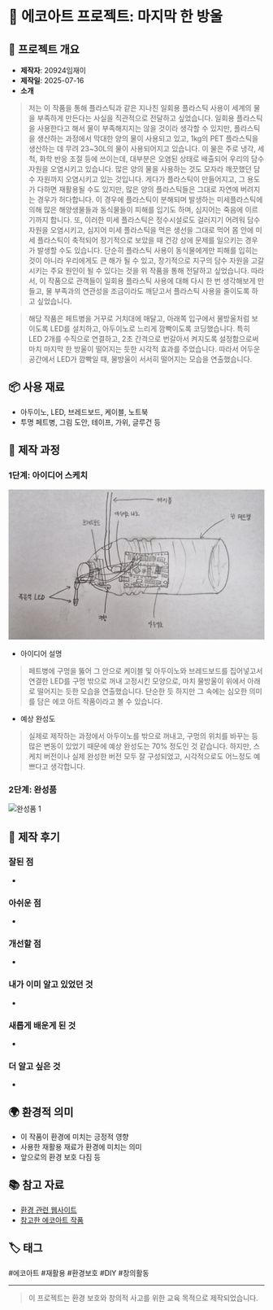 # 🌱 에코아트 프로젝트: 마지막 한 방울

## 📖 프로젝트 개요
- **제작자**: 20924임재이
- **제작일**: 2025-07-16
- **소개**
> 저는 이 작품을 통해 플라스틱과 같은 지나친 일회용 플라스틱 사용이 세계의 물을 부족하게 만든다는 사실을 직관적으로 전달하고 싶었습니다. 일회용 플라스틱을 사용한다고 해서 물이 부족해지지는 않을 것이라 생각할 수 있지만, 플라스틱을 생산하는 과정에서 막대한 양의 물이 사용되고 있고, 1kg의 PET 플라스틱을 생산하는 데 무려 23~30L의 물이 사용되어지고 있습니다. 이 물은 주로 냉각, 세척, 화학 반응 조절 등에 쓰이는데, 대부분은 오염된 상태로 배출되어 우리의 담수 자원을 오염시키고 있습니다. 많은 양의 물을 사용하는 것도 모자라 깨끗했던 담수 자원까지 오염시키고 있는 것입니다. 게다가 플라스틱이 만들어지고, 그 용도가 다하면 재활용될 수도 있지만, 많은 양의 플라스틱들은 그대로 자연에 버려지는 경우가 허다합니다. 이 경우에 플라스틱이 분해되며 발생하는 미세플라스틱에 의해 많은 해양생물들과 동식물들이 피해를 입기도 하며, 심지어는 죽음에 이르기까지 합니다. 또, 이러한 미세 플라스틱은 정수시설로도 걸러지기 어려워 담수 자원을 오염시키고, 심지어 미세 플라스틱을 먹은 생선을 그대로 먹어 몸 안에 미세 플라스틱이 축적되어 장기적으로 보았을 때 건강 상에 문제를 일으키는 경우가 발생할 수도 있습니다. 단순히 플라스틱 사용이 동식물에게만 피해를 입히는 것이 아니라 우리에게도 큰 해가 될 수 있고, 장기적으로 지구의 담수 자원을 고갈시키는 주요 원인이 될 수 있다는 것을 위 작품을 통해 전달하고 싶었습니다. 따라서, 이 작품으로 관객들이 일회용 플라스틱 사용에 대해 다시 한 번 생각해보게 만들고, 물 부족과의 연관성을 조금이라도 깨닫고서 플라스틱 사용을 줄이도록 하고 싶었습니다.

> 해당 작품은 페트병을 거꾸로 거치대에 매달고, 아래쪽 입구에서 물방울처럼 보이도록 LED를 설치하고, 아두이노로 느리게 깜빡이도록 코딩했습니다. 특히 LED 2개를 수직으로 연결하고, 2초 간격으로 번갈아서 켜지도록 설정함으로써 마치 마지막 한 방울이 떨어지는 듯한 시각적 효과를 주었습니다. 따라서 어두운 공간에서 LED가 깜빡일 때, 물방울이 서서히 떨어지는 모습을 연출했습니다.

## 📦 사용 재료
- 아두이노, LED, 브레드보드, 케이블, 노트북
- 투명 페트병, 그림 도안, 테이프, 가위, 글루건 등

## 🔧 제작 과정

### 1단계: 아이디어 스케치
![스케치 이미지](sketch.jpg)
- 아이디어 설명
> 페트병에 구멍을 뚫어 그 안으로 케이블 및 아두이노와 브레드보드를 집어넣고서 연결한 LED를 구멍 밖으로 꺼내 고정시킨 모양으로, 마치 물방울이 위에서 아래로 떨어지는 듯한 모습을 연출했습니다. 단순한 듯 하지만 그 속에는 심오한 의미를 담은 에코 아트 작품이라고 볼 수 있습니다.
- 예상 완성도
> 실제로 제작하는 과정에서 아두이노를 밖으로 꺼내고, 구멍의 위치를 바꾸는 등 많은 변동이 있었기 때문에 예상 완성도는 70% 정도인 것 같습니다. 하지만, 스케치 버전이나 실제 완성한 버전 모두 잘 구성되었고, 시각적으로도 어느정도 예쁘다고 생각합니다.
### 2단계: 완성품
![완성품 1](final1.jpg)

## 💭 제작 후기
### 잘된 점
- 

### 아쉬운 점
- 

### 개선할 점
- 

### 내가 이미 알고 있었던 것
- 

### 새롭게 배운게 된 것
- 

### 더 알고 싶은 것
- 

## 🌍 환경적 의미
- 이 작품이 환경에 미치는 긍정적 영향
- 사용한 재활용 재료가 환경에 미치는 의미
- 앞으로의 환경 보호 다짐 등

## 📚 참고 자료
- [환경 관련 웹사이트](링크)
- [참고한 에코아트 작품](링크)

## 🏷️ 태그
#에코아트 #재활용 #환경보호 #DIY #창의활동

---

> 이 프로젝트는 환경 보호와 창의적 사고를 위한 교육 목적으로 제작되었습니다.
